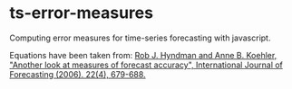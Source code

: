 # ts-error-measures

Computing error measures for time-series forecasting with javascript.

Equations have been taken from: <a href="http://robjhyndman.com/papers/another-look-at-measures-of-forecast-accuracy/">Rob J. Hyndman and Anne B. Koehler, "Another look at measures of forecast accuracy", International Journal of Forecasting (2006). 22(4), 679-688.</a>
